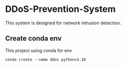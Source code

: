 # DDoS-Prevention-System
This system is designed for network intrusion detection.
## Create conda env
This project using conda for env
```
conda create --name ddos python=3.10
```